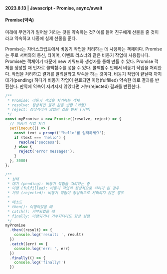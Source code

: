 #### 2023.8.13 | Javascript - Promise, async/await

#### Promise(약속)

미래에 무언가가 일어날 거라는 것을 약속하는 것? 예를 들어 친구에게 선물을 줄 것이라고 약속하고 나중에 실제 선물을 준다.

Promise는 자바스크립트에서 비동기 작업을 처리하는 데 사용하는 객체이다. Promise는 주로 서버와의 통신, 타이머, 이벤트 리스너와 같은 비동기 작업에 사용됩니다. Promise는 객체이기 때문에 new 키워드와 생성자를 통해 만들 수 있다. Promise 객체를 생성할 때 인자로 콜백함수를 넣을 수 있다. 콜백함수 안에서 비동기 작업을 처리한다. 작업을 처리하고 결과를 알려달라고 약속을 하는 것이다. 비동기 작업이 끝날때 까지 대기(pending) 하다가 비동기 작업이 완료되면 이행(fulfilled) 약속한 데로 결과를 반환한다. 만약에 약속이 지켜지지 않았다면 거부(rejected) 결과를 반환한다.

```javascript
/**
 * Promise: 비동기 작업을 처리하는 객체
 * resolve: 정상적인 결과 값을 반환 (이행)
 * reject: 정상적이지 않았던 값을 반환 (거부)
 */
const myPromise = new Promise((resolve, reject) => {
  // 비동기 작업 처리
  setTimeout(() => {
    const text = prompt('"hello"를 입력하세요');
    if (text === 'hello') {
      resolve('success');
    } else {
      reject('error message!');
    }
  }, 3000)
};

/**
 * 상태
 * 대기 (pending): 비동기 작업을 처리하는 중
 * 이행 (fulfilled): 비동기 작업이 정상적으로 처리가 된 경우
 * 거부 (rejected): 비동기 작업이 정상적으로 처리되지 않은 경우
 * 
 * 메소드
 * then(): 이행되었을 때
 * catch(): 거부되었을 떄
 * finally: 이행되거나 거부되더라도 항상 실행
 */
myPromise
  .then((result) => {
    console.log('result: ', result)
  })
  .catch((err) => {
    console.log('err: ', err)
  })
  .finally(() => {
    console.log('finally!')
  })
```
